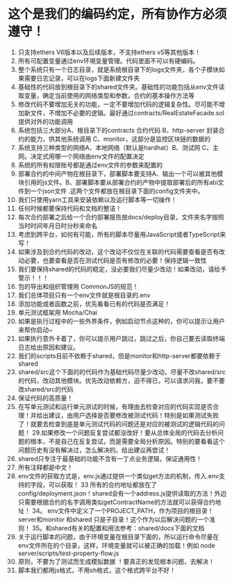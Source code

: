 # 这个是我们的编码约定，所有协作方必须遵守！
1. 只支持ethers V6版本以及后续版本，不支持ethers v5等其他版本！
3. 所有可配置变量通过env环境变量管理。代码里面不可以有硬编码。
4. 整个系统只有一个日志目录，就是系统根目录下的logs文件夹，各个子模块如果需要日志记录，可以在logs下面新建文件夹
5. 基础性的代码放到根目录下的shared文件夹。基础性的功能包括从env文件读取变量，确定当前使用的网络类型和参数，合约的基本操作方法等
6. 修改代码不要增加无关的功能，一定不要增加代码的逻辑复杂性。尽可能不增加新文件，不增加不必要的逻辑。最好通过contracts/RealEstateFacade.sol提供对外的功能调用
8. 系统包括三大部分A、根目录下的contracts 合约代码  B、http-server 封装合约的能力，供其他系统调用 C、monitor，这部分是监控区块链的数据的 
9. 系统支持三种类型的网络A、本地网络（默认是hardhat）B、测试网  C、主网。决定式用哪一个网络由env文件的配置决定
10. 系统的所有权限账号都是通过env文件的参数来配置的
11. 部署合约的中间产物在根目录下，部署脚本要支持A、输出一个可以被其他模块引用的js文件。B、部署脚本要从部署合约的产物中提取部署后的所有abi文件到一个json文件 .这两个文件都放在根目录下面的config文件夹中。
12. 我们只使用yarn工具来安装依赖以及运行脚本等一切操作！
13. 任何时候都要保持代码和文档的整洁！
14. 每次合约部署之后给一个合约部署报告放docs/deploy目录，文件夹名字按照当时时间年月日时分秒来命名
15. 考虑到跨平台，如何有可能，所有的脚本尽量用JavaScript或者TypeScript来写！
17. 如果涉及到合约代码的改动，这个改动不仅仅在关联的代码需要查看是否有改动必要，也要查看是否在测试代码是否有修改的必要！保持逻辑一致性
18. 我们要保持shared的代码的稳定，没必要我们尽量少改动！如果改动，请给予警示！！！
19. 包的导出和组织管理用 CommonJS的规范！
20. 我们总体项目只有一个env文件就是根目录的.env
21. 添加功能或者函数之前，优先看看已有的代码是否满足！
22. 单元测试框架用 Mocha/Chai
23. 如果是执行过程中的一些外界条件，例如启动节点这种的，你可以提示让用户来帮你启动~
24. 如果执行意外卡着了，你可以提示用户跳过，跳过之后，你自己要去读取终端日志给出原因和建议。
25. 我们的scripts目前不依赖于shared，但是monitor和http-server都要依赖于shared
26. shared/src这个下面的的代码作为基础代码尽量少改动，尽量不改shared/src的代码，改动其他模块。优先改动依赖方，迫不得已，可以请求问我，要不要改shared/src的代码
27. 保证代码的高质量！
28. 在写单元测试和运行单元测试的时候，有理由去检查对应的代码实现是否合理！并给出建议，由用户选择是否要修改被测试代码！特别是如果测试失败了！就要去检查到底是单元测试代码的问题还是对应的被测试的逻辑代码的问题！
29.如果修改一个问题反复尝试都没改好！要从总体全局的代码去分析问题的根本，不是自己在反复尝试，而是需要全局分析原因。特别的要看看这个问题历史有没有解决过，怎么解决的。给出建议再尝试！
30. shared只专注于最基础的功能不含有一丁点业务逻辑，保证通用性！
31. 所有注释都是中文！
32. env文件的获取方式是，env.js通过提供一个类似get方法的机制，传入.env支持的字段，可以获取！
33 所有的合约地址都放在了config/deployment.json！shared会有一个address.js提供读取的方法！外边只需要根据合约的名字调用类似getContractName的方法就可以获得合约地址！
34。 env文件中定义了一个PROJECT_PATH，作为项目的根目录！server和monitor 和shared 只是子目录！这个作为以后解决问题的一个准则！
35。和shared有关的配置和用法参考：shared/docs下面的文档
36. 关于运行脚本的问题，由于环境变量在根目录下面的，所以运行命令尽量在env文件所在的个目录，这样，环境变量就可以被正确的加载！例如 node server/scripts/test-property-flow.js
37. 原则，不要为了测试而生成模拟数据 ！要真正的发现根本问题，去解决！
38. 脚本我们都用js格式，不用sh格式，这个格式跨平台不好！